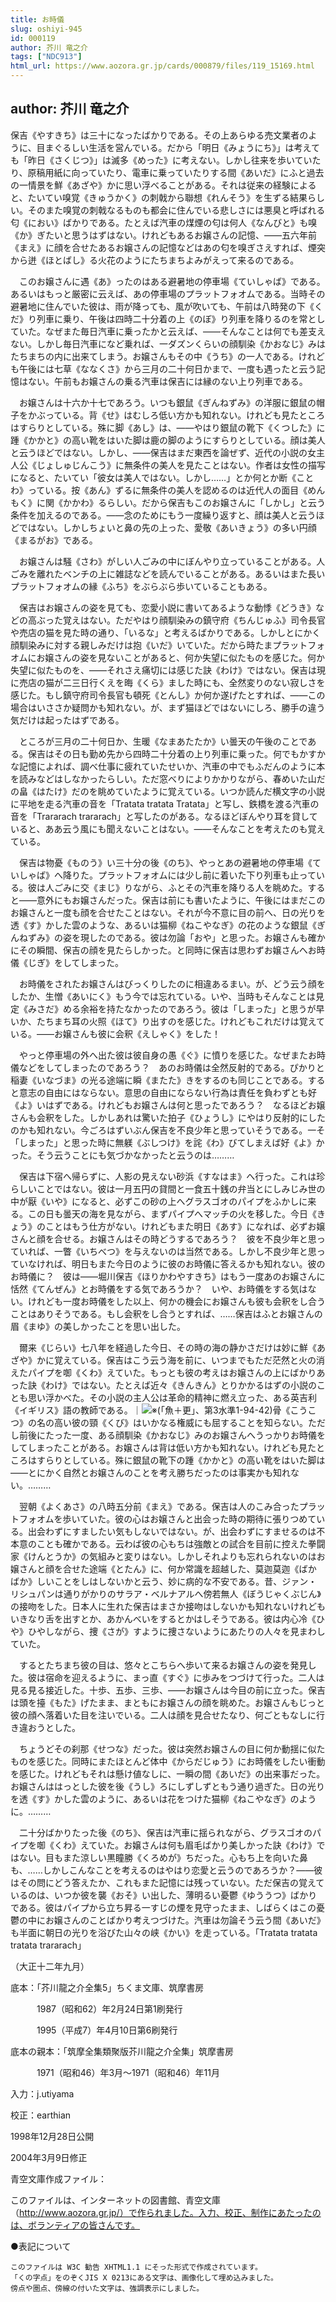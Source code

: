 ```yaml
---
title: お時儀
slug: oshiyi-945
id: 000119
author: 芥川 竜之介
tags: ["NDC913"]
html_url: https://www.aozora.gr.jp/cards/000879/files/119_15169.html
---
```


## author: 芥川 竜之介

保吉《やすきち》は三十になったばかりである。その上あらゆる売文業者のように、目まぐるしい生活を営んでいる。だから「明日《みょうにち》」は考えても「昨日《さくじつ》」は滅多《めった》に考えない。しかし往来を歩いていたり、原稿用紙に向っていたり、電車に乗っていたりする間《あいだ》にふと過去の一情景を鮮《あざや》かに思い浮べることがある。それは従来の経験によると、たいてい嗅覚《きゅうかく》の刺戟から聯想《れんそう》を生ずる結果らしい。そのまた嗅覚の刺戟なるものも都会に住んでいる悲しさには悪臭と呼ばれる匂《におい》ばかりである。たとえば汽車の煤煙の匂は何人《なんびと》も嗅《か》ぎたいと思うはずはない。けれどもあるお嬢さんの記憶、――五六年前《まえ》に顔を合せたあるお嬢さんの記憶などはあの匂を嗅ぎさえすれば、煙突から迸《ほとばし》る火花のようにたちまちよみがえって来るのである。

　このお嬢さんに遇《あ》ったのはある避暑地の停車場《ていしゃば》である。あるいはもっと厳密に云えば、あの停車場のプラットフォオムである。当時その避暑地に住んでいた彼は、雨が降っても、風が吹いても、午前は八時発の下《くだ》り列車に乗り、午後は四時二十分着の上《のぼ》り列車を降りるのを常としていた。なぜまた毎日汽車に乗ったかと云えば、――そんなことは何でも差支えない。しかし毎日汽車になど乗れば、一ダズンくらいの顔馴染《かおなじ》みはたちまちの内に出来てしまう。お嬢さんもその中《うち》の一人である。けれども午後には七草《ななくさ》から三月の二十何日かまで、一度も遇ったと云う記憶はない。午前もお嬢さんの乗る汽車は保吉には縁のない上り列車である。

　お嬢さんは十六か十七であろう。いつも銀鼠《ぎんねずみ》の洋服に銀鼠の帽子をかぶっている。背《せ》はむしろ低い方かも知れない。けれども見たところはすらりとしている。殊に脚《あし》は、――やはり銀鼠の靴下《くつした》に踵《かかと》の高い靴をはいた脚は鹿の脚のようにすらりとしている。顔は美人と云うほどではない。しかし、――保吉はまだ東西を論ぜず、近代の小説の女主人公《じょしゅじんこう》に無条件の美人を見たことはない。作者は女性の描写になると、たいてい「彼女は美人ではない。しかし……」とか何とか断《ことわ》っている。按《あん》ずるに無条件の美人を認めるのは近代人の面目《めんもく》に関《かかわ》るらしい。だから保吉もこのお嬢さんに「しかし」と云う条件を加えるのである。――念のためにもう一度繰り返すと、顔は美人と云うほどではない。しかしちょいと鼻の先の上った、愛敬《あいきょう》の多い円顔《まるがお》である。

　お嬢さんは騒《さわ》がしい人ごみの中にぼんやり立っていることがある。人ごみを離れたベンチの上に雑誌などを読んでいることがある。あるいはまた長いプラットフォオムの縁《ふち》をぶらぶら歩いていることもある。

　保吉はお嬢さんの姿を見ても、恋愛小説に書いてあるような動悸《どうき》などの高ぶった覚えはない。ただやはり顔馴染みの鎮守府《ちんじゅふ》司令長官や売店の猫を見た時の通り、「いるな」と考えるばかりである。しかしとにかく顔馴染みに対する親しみだけは抱《いだ》いていた。だから時たまプラットフォオムにお嬢さんの姿を見ないことがあると、何か失望に似たものを感じた。何か失望に似たものを、――それさえ痛切には感じた訣《わけ》ではない。保吉は現に売店の猫が二三日行くえを晦《くら》ました時にも、全然変りのない寂しさを感じた。もし鎮守府司令長官も頓死《とんし》か何か遂げたとすれば、――この場合はいささか疑問かも知れない。が、まず猫ほどではないにしろ、勝手の違う気だけは起ったはずである。

　ところが三月の二十何日か、生暖《なまあたたか》い曇天の午後のことである。保吉はその日も勤め先から四時二十分着の上り列車に乗った。何でもかすかな記憶によれば、調べ仕事に疲れていたせいか、汽車の中でもふだんのように本を読みなどはしなかったらしい。ただ窓べりによりかかりながら、春めいた山だの畠《はたけ》だのを眺めていたように覚えている。いつか読んだ横文字の小説に平地を走る汽車の音を「Tratata tratata Tratata」と写し、鉄橋を渡る汽車の音を「Trararach trararach」と写したのがある。なるほどぼんやり耳を貸していると、ああ云う風にも聞えないことはない。――そんなことを考えたのも覚えている。

　保吉は物憂《ものう》い三十分の後《のち》、やっとあの避暑地の停車場《ていしゃば》へ降りた。プラットフォオムには少し前に着いた下り列車も止っている。彼は人ごみに交《まじ》りながら、ふとその汽車を降りる人を眺めた。すると――意外にもお嬢さんだった。保吉は前にも書いたように、午後にはまだこのお嬢さんと一度も顔を合せたことはない。それが今不意に目の前へ、日の光りを透《す》かした雲のような、あるいは猫柳《ねこやなぎ》の花のような銀鼠《ぎんねずみ》の姿を現したのである。彼は勿論「おや」と思った。お嬢さんも確かにその瞬間、保吉の顔を見たらしかった。と同時に保吉は思わずお嬢さんへお時儀《じぎ》をしてしまった。

　お時儀をされたお嬢さんはびっくりしたのに相違あるまい。が、どう云う顔をしたか、生憎《あいにく》もう今では忘れている。いや、当時もそんなことは見定《みさだ》める余裕を持たなかったのであろう。彼は「しまった」と思うが早いか、たちまち耳の火照《ほて》り出すのを感じた。けれどもこれだけは覚えている。――お嬢さんも彼に会釈《えしゃく》をした！　

　やっと停車場の外へ出た彼は彼自身の愚《ぐ》に憤りを感じた。なぜまたお時儀などをしてしまったのであろう？　あのお時儀は全然反射的である。ぴかりと稲妻《いなづま》の光る途端に瞬《またた》きをするのも同じことである。すると意志の自由にはならない。意思の自由にならない行為は責任を負わずとも好《よ》いはずである。けれどもお嬢さんは何と思ったであろう？　なるほどお嬢さんも会釈をした。しかしあれは驚いた拍子《ひょうし》にやはり反射的にしたのかも知れない。今ごろはずいぶん保吉を不良少年と思っていそうである。一そ「しまった」と思った時に無躾《ぶしつけ》を詫《わ》びてしまえば好《よ》かった。そう云うことにも気づかなかったと云うのは………

　保吉は下宿へ帰らずに、人影の見えない砂浜《すなはま》へ行った。これは珍らしいことではない。彼は一月五円の貸間と一食五十銭の弁当とにしみじみ世の中が厭《いや》になると、必ずこの砂の上へグラスゴオのパイプをふかしに来る。この日も曇天の海を見ながら、まずパイプへマッチの火を移した。今日《きょう》のことはもう仕方がない。けれどもまた明日《あす》になれば、必ずお嬢さんと顔を合せる。お嬢さんはその時どうするであろう？　彼を不良少年と思っていれば、一瞥《いちべつ》を与えないのは当然である。しかし不良少年と思っていなければ、明日もまた今日のように彼のお時儀に答えるかも知れない。彼のお時儀に？　彼は――堀川保吉《ほりかわやすきち》はもう一度あのお嬢さんに恬然《てんぜん》とお時儀をする気であろうか？　いや、お時儀をする気はない。けれども一度お時儀をした以上、何かの機会にお嬢さんも彼も会釈をし合うことはありそうである。もし会釈をし合うとすれば、……保吉はふとお嬢さんの眉《まゆ》の美しかったことを思い出した。

　爾来《じらい》七八年を経過した今日、その時の海の静かさだけは妙に鮮《あざや》かに覚えている。保吉はこう云う海を前に、いつまでもただ茫然と火の消えたパイプを啣《くわ》えていた。もっとも彼の考えはお嬢さんの上にばかりあった訣《わけ》ではない。たとえば近々《きんきん》とりかかるはずの小説のことも思い浮かべた。その小説の主人公は革命的精神に燃え立った、ある英吉利《イギリス》語の教師である。｜![※(「魚＋更」、第3水準1-94-42)](https://www.aozora.gr.jp/cards/000879/files/../../../gaiji/1-94/1-94-42.png)骨《こうこつ》の名の高い彼の頸《くび》はいかなる権威にも屈することを知らない。ただし前後にたった一度、ある顔馴染《かおなじ》みのお嬢さんへうっかりお時儀をしてしまったことがある。お嬢さんは背は低い方かも知れない。けれども見たところはすらりとしている。殊に銀鼠の靴下の踵《かかと》の高い靴をはいた脚は――とにかく自然とお嬢さんのことを考え勝ちだったのは事実かも知れない。………

　翌朝《よくあさ》の八時五分前《まえ》である。保吉は人のこみ合ったプラットフォオムを歩いていた。彼の心はお嬢さんと出会った時の期待に張りつめている。出会わずにすましたい気もしないではない。が、出会わずにすませるのは不本意のことも確かである。云わば彼の心もちは強敵との試合を目前に控えた拳闘家《けんとうか》の気組みと変りはない。しかしそれよりも忘れられないのはお嬢さんと顔を合せた途端《とたん》に、何か常識を超越した、莫迦莫迦《ばかばか》しいことをしはしないかと云う、妙に病的な不安である。昔、ジァン・リシュパンは通りがかりのサラア・ベルナアルへ傍若無人《ぼうじゃくぶじん》の接吻をした。日本人に生れた保吉はまさか接吻はしないかも知れないけれどもいきなり舌を出すとか、あかんべいをするとかはしそうである。彼は内心冷《ひや》ひやしながら、捜《さが》すように捜さないようにあたりの人々を見まわしていた。

　するとたちまち彼の目は、悠々とこちらへ歩いて来るお嬢さんの姿を発見した。彼は宿命を迎えるように、まっ直《すぐ》に歩みをつづけて行った。二人は見る見る接近した。十歩、五歩、三歩、――お嬢さんは今目の前に立った。保吉は頭を擡《もた》げたまま、まともにお嬢さんの顔を眺めた。お嬢さんもじっと彼の顔へ落着いた目を注いでいる。二人は顔を見合せたなり、何ごともなしに行き違おうとした。

　ちょうどその刹那《せつな》だった。彼は突然お嬢さんの目に何か動揺に似たものを感じた。同時にまたほとんど体中《からだじゅう》にお時儀をしたい衝動を感じた。けれどもそれは懸け値なしに、一瞬の間《あいだ》の出来事だった。お嬢さんははっとした彼を後《うし》ろにしずしずともう通り過ぎた。日の光りを透《す》かした雲のように、あるいは花をつけた猫柳《ねこやなぎ》のように。………

　二十分ばかりたった後《のち》、保吉は汽車に揺られながら、グラスゴオのパイプを啣《くわ》えていた。お嬢さんは何も眉毛ばかり美しかった訣《わけ》ではない。目もまた涼しい黒瞳勝《くろめが》ちだった。心もち上を向いた鼻も、……しかしこんなことを考えるのはやはり恋愛と云うのであろうか？――彼はその問にどう答えたか、これもまた記憶には残っていない。ただ保吉の覚えているのは、いつか彼を襲《おそ》い出した、薄明るい憂鬱《ゆううつ》ばかりである。彼はパイプから立ち昇る一すじの煙を見守ったまま、しばらくはこの憂鬱の中にお嬢さんのことばかり考えつづけた。汽車は勿論そう云う間《あいだ》も半面に朝日の光りを浴びた山々の峡《かい》を走っている。「Tratata tratata tratata trararach」

（大正十二年九月）













底本：「芥川龍之介全集5」ちくま文庫、筑摩書房


　　　1987（昭和62）年2月24日第1刷発行

　　　1995（平成7）年4月10日第6刷発行

底本の親本：「筑摩全集類聚版芥川龍之介全集」筑摩書房

　　　1971（昭和46）年3月～1971（昭和46）年11月

入力：j.utiyama

校正：earthian

1998年12月28日公開

2004年3月9日修正

青空文庫作成ファイル：

このファイルは、インターネットの図書館、青空文庫（http://www.aozora.gr.jp/）で作られました。入力、校正、制作にあたったのは、ボランティアの皆さんです。











●表記について


	このファイルは W3C 勧告 XHTML1.1 にそった形式で作成されています。
	「くの字点」をのぞくJIS X 0213にある文字は、画像化して埋め込みました。
	傍点や圏点、傍線の付いた文字は、強調表示にしました。